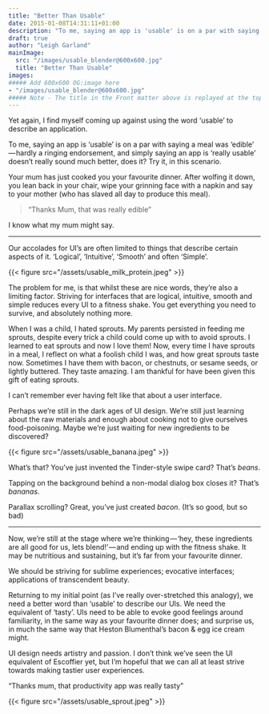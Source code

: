 ```yaml
---
title: "Better Than Usable"
date: 2015-01-08T14:31:11+01:00
description: "To me, saying an app is 'usable' is on a par with saying a meal was 'edible'... "
draft: true
author: "Leigh Garland"
mainImage:
  src: "/images/usable_blender@600x600.jpg"
  title: "Better Than Usable"
images:
##### Add 600x600 OG:image here
- "/images/usable_blender@600x600.jpg"
##### Note - The title in the Front matter above is replayed at the top of the rendered article
---
```


Yet again, I find myself coming up against using the word ‘usable’ to describe an application.

To me, saying an app is ‘usable’ is on a par with saying a meal was ‘edible’ — hardly a ringing endorsement, and simply saying an app is ‘really usable’ doesn’t really sound much better, does it? Try it, in this scenario.

Your mum has just cooked you your favourite dinner. After wolfing it down, you lean back in your chair, wipe your grinning face with a napkin and say to your mother (who has slaved all day to produce this meal).

> “Thanks Mum, that was really edible”

I know what my mum might say.

----

Our accolades for UI’s are often limited to things that describe certain aspects of it. ‘Logical’, ‘Intuitive’, ‘Smooth’ and often ‘Simple’.

{{< figure src="/assets/usable_milk_protein.jpeg" >}}

The problem for me, is that whilst these are nice words, they’re also a limiting factor. Striving for interfaces that are logical, intuitive, smooth and simple reduces every UI to a fitness shake. You get everything you need to survive, and absolutely nothing more.

When I was a child, I hated sprouts. My parents persisted in feeding me sprouts, despite every trick a child could come up with to avoid sprouts. I learned to eat sprouts and now I love them! Now, every time I have sprouts in a meal, I reflect on what a foolish child I was, and how great sprouts taste now. Sometimes I have them with bacon, or chestnuts, or sesame seeds, or lightly buttered. They taste amazing. I am thankful for have been given this gift of eating sprouts.

I can’t remember ever having felt like that about a user interface.

Perhaps we’re still in the dark ages of UI design. We’re still just learning about the raw materials and enough about cooking not to give ourselves food-poisoning. Maybe we’re just waiting for new ingredients to be discovered?

{{< figure src="/assets/usable_banana.jpeg" >}}

What’s that? You’ve just invented the Tinder-style swipe card? That’s _beans_.

Tapping on the background behind a non-modal dialog box closes it? That’s _bananas_.

Parallax scrolling? Great, you’ve just created _bacon_. (It’s so good, but so bad)

----

Now, we’re still at the stage where we’re thinking — ‘hey, these ingredients are all good for us, lets blend!’ — and ending up with the fitness shake. It may be nutritious and sustaining, but it’s far from your favourite dinner.

We should be striving for sublime experiences; evocative interfaces; applications of transcendent beauty.

Returning to my initial point (as I’ve really over-stretched this analogy), we need a better word than ‘usable’ to describe our UIs. We need the equivalent of ‘tasty’. UIs need to be able to evoke good feelings around familiarity, in the same way as your favourite dinner does; and surprise us, in much the same way that Heston Blumenthal’s bacon & egg ice cream might.

UI design needs artistry and passion. I don’t think we’ve seen the UI equivalent of Escoffier yet, but I’m hopeful that we can all at least strive towards making tastier user experiences.

“Thanks mum, that productivity app was really tasty”

{{< figure src="/assets/usable_sprout.jpeg" >}}

